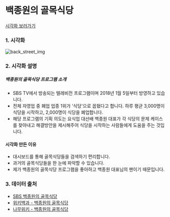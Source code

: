 # 백종원의 골목식당

[시각화 보러가기](https://public.tableau.com/profile/.19603039#!/vizhome/back_street_viz/1)


### 1. 시각화

![back_street_img](https://user-images.githubusercontent.com/40276516/89027712-f1328900-d365-11ea-836f-ed536aad530d.png)

### 2. 시각화 설명

##### 백종원의 골목식당 프로그램 소개
  - SBS TV에서 방송되는 텔레비전 프로그램이며 2018년 1월 5일부터 방영하고 있습니다. 
  - 전체 자영업 중 폐업 업종 1위가 '식당'으로 꼽혔다고 합니다. 하루 평균 3,000명이 식당을 시작하고, 2,000명이 식당을 폐업합니다. 
  - 해당 프로그램의 기획 의도는 요식업 대선배 백종원 대표가 각 식당의 문제 케이스를 찾아내고 해결방안을 제시해주어 식당을 시작하는 사람들에게 도움을 주는 것입니다.

#### 시각화 만든 이유

- 대시보드를 통해 골목식당들을 검색하기 편리합니다.
- 과거의 골목식당들을 한 눈에 파악할 수 있습니다.
- 제가 백종원의 골목식당 프로그램을 좋아하고 백종원 대표님의 팬이기 때문입니다.

### 3. 데이터 출처
- [SBS 백종원의 골목식당](https://programs.sbs.co.kr/enter/street/main)
- [위키백과 - 백종원의 골목식당](https://ko.wikipedia.org/wiki/%EB%B0%B1%EC%A2%85%EC%9B%90%EC%9D%98_%EA%B3%A8%EB%AA%A9%EC%8B%9D%EB%8B%B9)
- [나무위키 - 백종원의 골목식당](https://namu.wiki/w/%EB%B0%B1%EC%A2%85%EC%9B%90%EC%9D%98%20%EA%B3%A8%EB%AA%A9%EC%8B%9D%EB%8B%B9)
